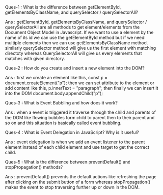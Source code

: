 Ques-1 : What is the difference between getElementById, getElementsByClassName, and querySelector / querySelectorAll?

Ans : getElementById, getElementsByClassName, and querySelector / querySelectorAll are all methods to get element/elements from the Document Object Model in Javascript. 
      If we want to use a element by the name of its id we can use the getElementById method but if we need multiple elements then we can use getElementsByClassName method.
      similarly querySelector method will give us the first element with matching directoty whereas QuerySelectorAll will give us every elements that matches with given directory.


Ques-2 : How do you create and insert a new element into the DOM?

Ans : first we create an element like this,
            const p = document.createElement("p");
      then we can set attribute to the element or add content like this,
            p.innerText = "paragraph";
      then finally we can insert it into the DOM
            document.body.appendChild("p");


Ques-3 : What is Event Bubbling and how does it work?

Ans : when a event is triggered it traverse through the child and parents of the DOM like flowing bubbles form child to parent then to their parent and so on and this situation is basically called event bubbling.


Ques-4 : What is Event Delegation in JavaScript? Why is it useful?

Ans : event delegation is when we add an event listener to the parent element instead of each child element and use target to get the correct child.


Ques-5 : What is the difference between preventDefault() and stopPropagation() methods?

Ans : preventDefault() prevents the default actions like refreshing the page after clicking on the submit button of a form whereas stopPropagation() makes the event to stop traversing further up or down in the DOM.

